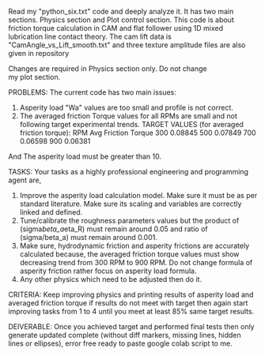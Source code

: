 Read my "python_six.txt" code and deeply analyze it. It has two main sections. Physics section and Plot control section. This code is about friction torque calculation in CAM and flat follower using 1D mixed lubrication line contact theory.
The cam lift data is "CamAngle_vs_Lift_smooth.txt" and three texture amplitude files are also given in repository

Changes are required in Physics section only. Do not change my plot section.

PROBLEMS:
The current code has two main issues:
1) Asperity load "Wa" values are too small and profile is not correct.
2) The averaged friction Torque values for all RPMs are small and not following target experimental trends.
TARGET VALUES (for averaged friction torque):
RPM       Avg Friction Torque
300         0.08845
500         0.07849
700         0.06598
900         0.06381

And The asperity load must be greater than 10. 

TASKS:
Your tasks as a highly professional engineering and programming agent are,
1) Improve the asperity load calculation model. Make sure it must be as per standard literature. Make sure its scaling and variables are correctly linked and defined. 
2) Tune/calibrate the roughness parameters values but the product of (sigma*beta_a*eta_R) must remain around 0.05 and ratio of (sigma/beta_a) must remain around 0.001.
3) Make sure, hydrodynamic friction and asperity frictions are accurately calculated because, the averaged friction torque values must show decreasing trend from 300 RPM to 900 RPM. Do not change formula of asperity friction rather focus on asperity load formula.
4) Any other physics which need to be adjusted then do it.

CRITERIA:
Keep improving physics and printing results of asperity load and averaged friction torque if results do not meet with target then again start improving tasks from 1 to 4 until you meet at least 85% same target results.

DEIVERABLE:
Once you achieved target and performed final tests then only generate updated complete (without diff markers, missing lines, hidden lines or ellipses), error free ready to paste google colab script to me.
